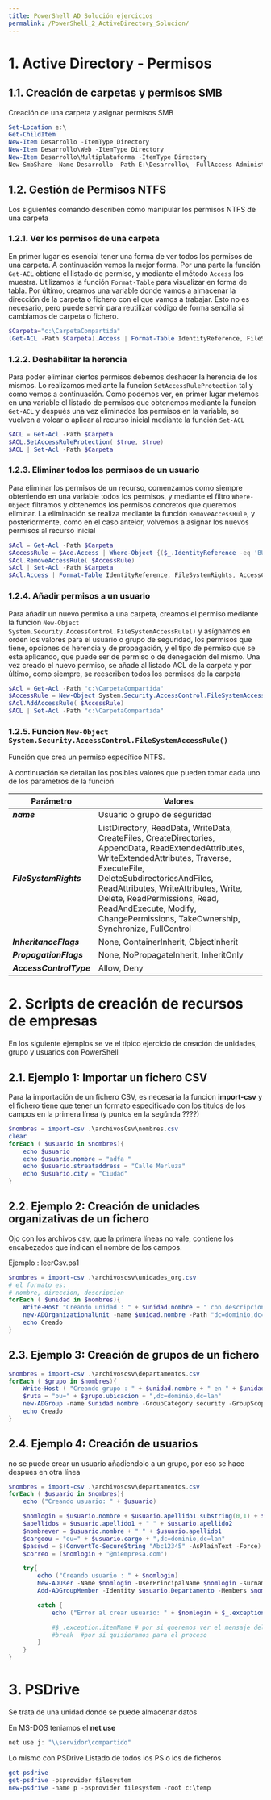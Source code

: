 ```yaml
---
title: PowerShell AD Solución ejercicios
permalink: /PowerShell_2_ActiveDirectory_Solucion/
---
```





# 1. Active Directory - Permisos

## 1.1. Creación de carpetas y permisos SMB

Creación de una carpeta y asignar permisos SMB
```powershell
Set-Location e:\                                                                                 
Get-ChildItem                                                                                    
New-Item Desarrollo -ItemType Directory                                                          
New-Item Desarrollo\Web -ItemType Directory                                                      
New-Item Desarrollo\Multiplataforma -ItemType Directory                                          
New-SmbShare -Name Desarrollo -Path E:\Desarrollo\ -FullAccess Administradores -ChangeAccess gDesarrollo00,gDesarrolloMulti00 -ReadAccess gSocios00
```
## 1.2. Gestión de Permisos NTFS

Los siguientes comando describen cómo manipular los permisos NTFS de una carpeta

### 1.2.1. Ver los permisos de una carpeta
En primer lugar es esencial tener una forma de ver todos los permisos de una carpeta. 
A continuación vemos la mejor forma. 
Por una parte la función ```Get-ACL``` obtiene el listado de permiso, y mediante el método ```Access``` los muestra. Utilizamos la función ```Format-Table``` para visualizar en forma de tabla.
Por último, creamos una variable donde vamos a almacenar la dirección de la carpeta o fichero con el que vamos a trabajar. Esto no es necesario, pero puede servir para reutilizar código de forma sencilla si cambiamos de carpeta o fichero.

```powershell
$Carpeta="c:\CarpetaCompartida"
(Get-ACL -Path $Carpeta).Access | Format-Table IdentityReference, FileSystemRights, AccessControlType, IsInherited, InheritanceFlags -AutoSize
```

### 1.2.2. Deshabilitar la herencia

Para poder eliminar ciertos permisos debemos deshacer la herencia de los mismos.
Lo realizamos mediante la funcion ```SetAccessRuleProtection``` tal y como vemos a continuación.
Como podemos ver, en primer lugar metemos en una variable el listado de permisos que obtenemos mediante la funcion ```Get-ACL``` y después una vez eliminados los permisos en la variable, se vuelven a volcar o aplicar al recurso inicial mediante la función ```Set-ACL```

```powershell
$ACL = Get-Acl -Path $Carpeta                                                             
$ACL.SetAccessRuleProtection( $true, $true)                                                      
$ACL | Set-Acl -Path $Carpeta                                                             
```

### 1.2.3. Eliminar todos los permisos de un usuario

Para eliminar los permisos de un recurso, comenzamos como siempre obteniendo en una variable todos los permisos, y mediante el filtro ```Where-Object``` filtramos y obtenemos los permisos concretos que queremos eliminar.
La eliminación se realiza mediante la función ```RemoveAccessRule```, y posteriormente, como en el caso anteior, volvemos a asignar los nuevos permisos al recurso inicial

```powershell
$Acl = Get-Acl -Path $Carpeta
$AccessRule = $Ace.Access | Where-Object {($_.IdentityReference -eq 'BUILTIN\Usuarios') -and -not ($_.IsInherited)}
$Acl.RemoveAccessRule( $AccessRule)
$Acl | Set-Acl -Path $Carpeta
$Acl.Access | Format-Table IdentityReference, FileSystemRights, AccessControlType, IsInherited, InheritanceFlags -AutoSize
```

### 1.2.4. Añadir permisos a un usuario

Para añadir un nuevo permiso a una carpeta, creamos el permiso mediante la función ```New-Object System.Security.AccessControl.FileSystemAccessRule()``` y asígnamos en orden los valores para el usuario o grupo de seguridad, los permisos que tiene, opciones de herencia y de propagación, y el tipo de permiso que se esta aplicando, que puede ser de permiso o de denegación del mismo.
Una vez creado el nuevo permiso, se añade al listado ACL de la carpeta y por último, como siempre, se reescriben todos los permisos de la carpeta

```powershell
$Acl = Get-Acl -Path "c:\CarpetaCompartida"
$AccessRule = New-Object System.Security.AccessControl.FileSystemAccessRule( "gDesarrollo00", "ReadAndExecute", "ContainerInherit, ObjectInherit", "None", "Allow")
$Acl.AddAccessRule( $AccessRule)
$ACL | Set-Acl -Path "c:\CarpetaCompartida"
```

### 1.2.5. Funcion **```New-Object System.Security.AccessControl.FileSystemAccessRule()```**

Función que crea un permiso específico NTFS.

A continuación se detallan los posibles valores que pueden tomar cada uno de los parámetros de la funcioń

| Parámetro | Valores |
| --- | --- |
| ***name*** | Usuario o grupo de seguridad |
| ***FileSystemRights*** | ListDirectory, ReadData, WriteData, CreateFiles, CreateDirectories, AppendData, ReadExtendedAttributes, WriteExtendedAttributes, Traverse, ExecuteFile, DeleteSubdirectoriesAndFiles, ReadAttributes, WriteAttributes, Write, Delete, ReadPermissions, Read, ReadAndExecute, Modify, ChangePermissions, TakeOwnership, Synchronize, FullControl | 
| ***InheritanceFlags*** | None, ContainerInherit, ObjectInherit | 
| ***PropagationFlags*** | None, NoPropagateInherit, InheritOnly | 
| ***AccessControlType*** | Allow, Deny | 




# 2. Scripts de creación de recursos de empresas
En los siguiente ejemplos se ve el tipico ejercicio de creación de unidades, grupo y usuarios con PowerShell

## 2.1. Ejemplo 1: Importar un fichero CSV
Para la importación de un fichero CSV, es necesaria la funcion **import-csv** y el fichero tiene que tener un formato especificado con los titulos de los campos en la primera línea (y puntos en la segúnda ????)
```powershell
$nombres = import-csv .\archivosCsv\nombres.csv
clear
forEach ( $usuario in $nombres){
    echo $usuario
    echo $usuario.nombre = "adfa "
    echo $usuario.streataddress = "Calle Merluza"
    echo $usuario.city = "Ciudad"
}
```

## 2.2. Ejemplo 2: Creación de unidades organizativas de un fichero 

Ojo con los archivos csv, que la primera líneas no vale, contiene los encabezados que indican el nombre de los campos.

Ejemplo : leerCsv.ps1

```powershell
$nombres = import-csv .\archivoscsv\unidades_org.csv
# el formato es:
# nombre, direccion, descripcion
forEach ( $unidad in $nombres){
    Write-Host "Creando unidad : " + $unidad.nombre + " con descripcion " + $unidad.descripcion
    new-ADOrganizationalUnit -name $unidad.nombre -Path "dc=dominio,dc=curso" -description $unidad.descripcion
    echo Creado
}
```

## 2.3. Ejemplo 3: Creación de grupos de un fichero 
```powershell
$nombres = import-csv .\archivoscsv\departamentos.csv
forEach ( $grupo in $nombres){
    Write-Host ( "Creando grupo : " + $unidad.nombre + " en " + $unidad.ubicacion)
    $ruta = "ou=" + $grupo.ubicacion + ",dc=dominio,dc=lan"
    new-ADGroup -name $unidad.nombre -GroupCategory security -GroupScope Global  -Path "dc=dominio,dc=curso" -description $unidad.descripcion $ruta
    echo Creado
}
```

## 2.4. Ejemplo 4: Creación de usuarios 
no se puede crear un usuario añadiendolo a un grupo, por eso se hace despues en otra línea
```powershell
$nombres = import-csv .\archivoscsv\departamentos.csv
forEach ( $usuario in $nombres){
    echo ("Creando usuario: " + $usuario)

    $nomlogin = $usuario.nombre + $usuario.apellido1.substring(0,1) + $usuario.apellido2.substring(0,1)
    $apellidos = $usuario.apellido1 + " " + $usuario.apellido2
    $nombrever = $usuario.nombre + " " + $usuario.apellido1
    $cargoou = "ou=" + $usuario.cargo + ",dc=dominio,dc=lan"
    $passwd = $(ConvertTo-SecureString "Abc12345" -AsPlainText -Force)
    $correo = ($nomlogin + "@miempresa.com")

    try{
        echo ("Creando usuario : " + $nomlogin)
        New-ADUser -Name $nomlogin -UserPrincipalName $nomlogin -surname $apellidos -GivenName $usuario.nombre -DisplayName $nombrever -AccountPassword $passwd -path $cargoou -Enabled $true -ChangePasswordAtLogon:$true -Department -city "Alcoi" -eMailAddress $correo
        Add-ADGroupMember -Identity $usuario.Departamento -Members $nomlogin

        catch {
            echo ("Error al crear usuario: " + $nomlogin + $_.exception.message ) + " : " >> ficErrores.log

            #$_.exception.itemName # por si queremos ver el mensaje del error
            #break  #por si quisieramos para el proceso
        }
    }
}
```

# 3. PSDrive
Se trata de una unidad donde se puede almacenar datos

En MS-DOS teniamos el **net use**
```powershell
net use j: "\\servidor\compartido"
```

Lo mismo con PSDrive
Listado de todos los PS o los de ficheros
```powershell
get-psdrive
get-psdrive -psprovider filesystem
new-psdrive -name p -psprovider filesystem -root c:\temp
```
